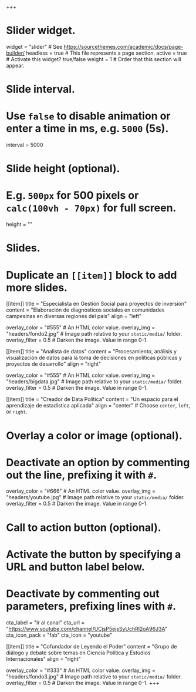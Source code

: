 +++
# Slider widget.
widget = "slider"  # See https://sourcethemes.com/academic/docs/page-builder/
headless = true # This file represents a page section.
active = true  # Activate this widget? true/false
weight = 1  # Order that this section will appear.

# Slide interval.
# Use `false` to disable animation or enter a time in ms, e.g. `5000` (5s).
interval = 5000

# Slide height (optional).
# E.g. `500px` for 500 pixels or `calc(100vh - 70px)` for full screen.
height = ""

# Slides.
# Duplicate an `[[item]]` block to add more slides.
[[item]]
  title = "Especialista en Gestión Social para proyectos de inversión"
  content = "Elaboración de diagnósticos sociales en comunidades campesinas en diversas regiones del país"
  align = "left"

  overlay_color = "#555"  # An HTML color value.
  overlay_img = "headers/fondo2.jpg"  # Image path relative to your `static/media/` folder.
  overlay_filter = 0.5  # Darken the image. Value in range 0-1.

[[item]]
  title = "Analista de datos"
  content = "Procesamiento, análisis y visualización de datos para la toma de decisiones en políticas públicas y proyectos de desarrollo"
  align = "right"

  overlay_color = "#555"  # An HTML color value.
  overlay_img = "headers/bigdata.jpg"  # Image path relative to your `static/media/` folder.
  overlay_filter = 0.5  # Darken the image. Value in range 0-1.

[[item]]
  title = "Creador de Data Política"
  content = "Un espacio para el aprendizaje de estadística aplicada"
  align = "center"  # Choose `center`, `left`, or `right`.

  # Overlay a color or image (optional).
  #   Deactivate an option by commenting out the line, prefixing it with `#`.
  overlay_color = "#666"  # An HTML color value.
  overlay_img = "headers/youtube.jpg"  # Image path relative to your `static/media/` folder.
  overlay_filter = 0.5  # Darken the image. Value in range 0-1.

  # Call to action button (optional).
  #   Activate the button by specifying a URL and button label below.
  #   Deactivate by commenting out parameters, prefixing lines with `#`.
  cta_label = "Ir al canal"
  cta_url = "https://www.youtube.com/channel/UCjsP5ejsSyUchRl2oA96J3A"
  cta_icon_pack = "fab"
  cta_icon = "youtube"

[[item]]
  title = "Cofundador de Leyendo el Poder"
  content = "Grupo de diálogo y debate sobre temas en Ciencia Política y Estudios Internacionales"
  align = "right"

  overlay_color = "#333"  # An HTML color value.
  overlay_img = "headers/fondo3.jpg"  # Image path relative to your `static/media/` folder.
  overlay_filter = 0.5  # Darken the image. Value in range 0-1.
+++
